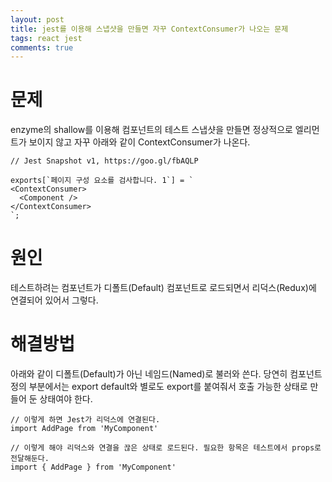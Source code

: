 ```yaml
---
layout: post
title: jest를 이용해 스냅샷을 만들면 자꾸 ContextConsumer가 나오는 문제
tags: react jest
comments: true
---
```


# 문제

enzyme의 shallow를 이용해 컴포넌트의 테스트 스냅샷을 만들면 정상적으로 엘리먼트가 보이지 않고 자꾸 아래와 같이 ContextConsumer가 나온다.

```
// Jest Snapshot v1, https://goo.gl/fbAQLP

exports[`페이지 구성 요소를 검사합니다. 1`] = `
<ContextConsumer>
  <Component />
</ContextConsumer>
`;
```

# 원인

테스트하려는 컴포넌트가 디폴트(Default) 컴포넌트로 로드되면서 리덕스(Redux)에 연결되어 있어서 그렇다.

# 해결방법

아래와 같이 디폴트(Default)가 아닌 네임드(Named)로 불러와 쓴다. 당연히 컴포넌트 정의 부분에서는 export default와 별로도 export를 붙여줘서 호출 가능한 상태로 만들어 둔 상태여야 한다.

```
// 이렇게 하면 Jest가 리덕스에 연결된다.
import AddPage from 'MyComponent'

// 이렇게 해야 리덕스와 연결을 끊은 상태로 로드된다. 필요한 항목은 테스트에서 props로 전달해둔다.
import { AddPage } from 'MyComponent'
```
